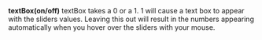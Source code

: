 <a name="textBox"><h3 style="padding-top: 40px; margin-top: 40px;"></h3></a>
**textBox(on/off)** textBox takes a 0 or a 1. 1 will cause a text box to appear with the sliders values. Leaving this out will result in the numbers appearing automatically when you hover over the sliders with your mouse.